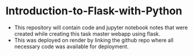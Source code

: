 # Introduction-to-Flask-with-Python
- This repository will contain code and jupyter notebook notes that were created while creating this task master webapp using flask.  
- This was deployed on render by linking the github repo where all necessary code was available for deployment.
